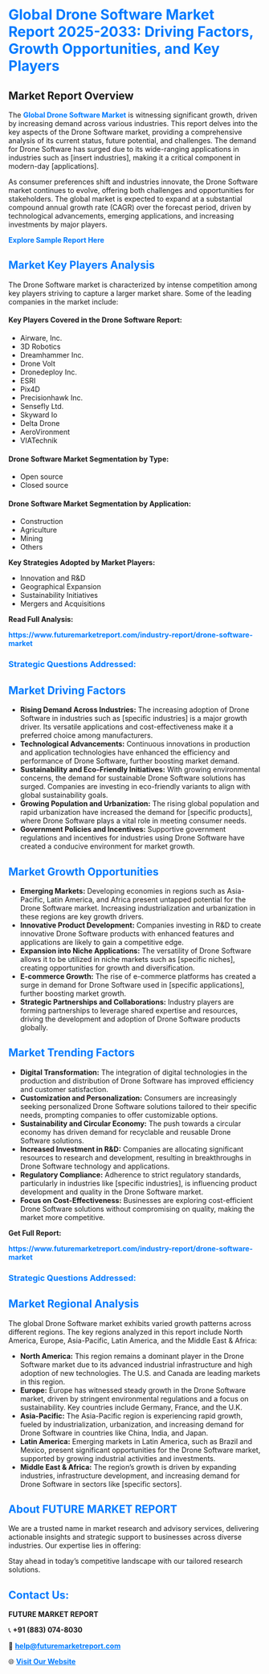 <h1 style="color: #007BFF;">Global Drone Software Market Report 2025-2033: Driving Factors, Growth Opportunities, and Key Players</h1>

<section id="overview">
<h2>Market Report Overview</h2>
<p>The <a href="https://www.futuremarketreport.com/industry-report/drone-software-market" style="color: #007BFF; text-decoration: none;"><strong>Global Drone Software Market</strong></a> is witnessing significant growth, driven by increasing demand across various industries. This report delves into the key aspects of the Drone Software market, providing a comprehensive analysis of its current status, future potential, and challenges. The demand for Drone Software has surged due to its wide-ranging applications in industries such as [insert industries], making it a critical component in modern-day [applications].</p>
<p>As consumer preferences shift and industries innovate, the Drone Software market continues to evolve, offering both challenges and opportunities for stakeholders. The global market is expected to expand at a substantial compound annual growth rate (CAGR) over the forecast period, driven by technological advancements, emerging applications, and increasing investments by major players.</p>
</section>

<section id="overview">
<p><a href="https://www.futuremarketreport.com/request-sample/reportId=103811" style="color: #007BFF; text-decoration: none;"><strong>Explore Sample Report Here</strong></a></p>
</section>

<section id="key-players">
<h2 style="color: #007BFF;">Market Key Players Analysis</h2>
<p>The Drone Software market is characterized by intense competition among key players striving to capture a larger market share. Some of the leading companies in the market include:</p>
<h4>Key Players Covered in the Drone Software Report:</h4>
<ul><li>Airware, Inc.</li><li>3D Robotics</li><li>Dreamhammer Inc.</li><li>Drone Volt</li><li>Dronedeploy Inc.</li><li>ESRI</li><li>Pix4D</li><li>Precisionhawk Inc.</li><li>Sensefly Ltd.</li><li>Skyward Io</li><li>Delta Drone</li><li>AeroVironment</li><li>VIATechnik</li></ul>
<h4>Drone Software Market Segmentation by Type:</h4>
<ul><li>Open source</li><li>Closed source</li></ul>

<h4>Drone Software Market Segmentation by Application:</h4>
<ul><li>Construction</li><li>Agriculture</li><li>Mining</li><li>Others</li></ul>
<p><strong>Key Strategies Adopted by Market Players:</strong></p>
<ul>
<li>Innovation and R&D</li>
<li>Geographical Expansion</li>
<li>Sustainability Initiatives</li>
<li>Mergers and Acquisitions</li>
</ul>
</section>

<section>
<p><strong>Read Full Analysis: </strong></p><a href="https://www.futuremarketreport.com/industry-report/drone-software-market" style="color: #007BFF; text-decoration: none;"><strong>https://www.futuremarketreport.com/industry-report/drone-software-market</strong></a>
<h3 style="color: #007BFF;">Strategic Questions Addressed:</h3>
</section>

<section id="driving-factors">
<h2 style="color: #007BFF;">Market Driving Factors</h2>
<ul>
<li><strong>Rising Demand Across Industries:</strong> The increasing adoption of Drone Software in industries such as [specific industries] is a major growth driver. Its versatile applications and cost-effectiveness make it a preferred choice among manufacturers.</li>
<li><strong>Technological Advancements:</strong> Continuous innovations in production and application technologies have enhanced the efficiency and performance of Drone Software, further boosting market demand.</li>
<li><strong>Sustainability and Eco-Friendly Initiatives:</strong> With growing environmental concerns, the demand for sustainable Drone Software solutions has surged. Companies are investing in eco-friendly variants to align with global sustainability goals.</li>
<li><strong>Growing Population and Urbanization:</strong> The rising global population and rapid urbanization have increased the demand for [specific products], where Drone Software plays a vital role in meeting consumer needs.</li>
<li><strong>Government Policies and Incentives:</strong> Supportive government regulations and incentives for industries using Drone Software have created a conducive environment for market growth.</li>
</ul>
</section>

<section id="growth-opportunities">
<h2 style="color: #007BFF;">Market Growth Opportunities</h2>
<ul>
<li><strong>Emerging Markets:</strong> Developing economies in regions such as Asia-Pacific, Latin America, and Africa present untapped potential for the Drone Software market. Increasing industrialization and urbanization in these regions are key growth drivers.</li>
<li><strong>Innovative Product Development:</strong> Companies investing in R&D to create innovative Drone Software products with enhanced features and applications are likely to gain a competitive edge.</li>
<li><strong>Expansion into Niche Applications:</strong> The versatility of Drone Software allows it to be utilized in niche markets such as [specific niches], creating opportunities for growth and diversification.</li>
<li><strong>E-commerce Growth:</strong> The rise of e-commerce platforms has created a surge in demand for Drone Software used in [specific applications], further boosting market growth.</li>
<li><strong>Strategic Partnerships and Collaborations:</strong> Industry players are forming partnerships to leverage shared expertise and resources, driving the development and adoption of Drone Software products globally.</li>
</ul>
</section>

<section id="trending-factors">
<h2 style="color: #007BFF;">Market Trending Factors</h2>
<ul>
<li><strong>Digital Transformation:</strong> The integration of digital technologies in the production and distribution of Drone Software has improved efficiency and customer satisfaction.</li>
<li><strong>Customization and Personalization:</strong> Consumers are increasingly seeking personalized Drone Software solutions tailored to their specific needs, prompting companies to offer customizable options.</li>
<li><strong>Sustainability and Circular Economy:</strong> The push towards a circular economy has driven demand for recyclable and reusable Drone Software solutions.</li>
<li><strong>Increased Investment in R&D:</strong> Companies are allocating significant resources to research and development, resulting in breakthroughs in Drone Software technology and applications.</li>
<li><strong>Regulatory Compliance:</strong> Adherence to strict regulatory standards, particularly in industries like [specific industries], is influencing product development and quality in the Drone Software market.</li>
<li><strong>Focus on Cost-Effectiveness:</strong> Businesses are exploring cost-efficient Drone Software solutions without compromising on quality, making the market more competitive.</li>
</ul>
</section>

<section>
<p><strong>Get Full Report: </strong></p><a href="https://www.futuremarketreport.com/industry-report/drone-software-market" style="color: #007BFF; text-decoration: none;"><strong>https://www.futuremarketreport.com/industry-report/drone-software-market</strong></a>
<h3 style="color: #007BFF;">Strategic Questions Addressed:</h3>
</section>


<section id="regional-analysis">
<h2 style="color: #007BFF;">Market Regional Analysis</h2>
<p>The global Drone Software market exhibits varied growth patterns across different regions. The key regions analyzed in this report include North America, Europe, Asia-Pacific, Latin America, and the Middle East & Africa:</p>
<ul>
<li><strong>North America:</strong> This region remains a dominant player in the Drone Software market due to its advanced industrial infrastructure and high adoption of new technologies. The U.S. and Canada are leading markets in this region.</li>
<li><strong>Europe:</strong> Europe has witnessed steady growth in the Drone Software market, driven by stringent environmental regulations and a focus on sustainability. Key countries include Germany, France, and the U.K.</li>
<li><strong>Asia-Pacific:</strong> The Asia-Pacific region is experiencing rapid growth, fueled by industrialization, urbanization, and increasing demand for Drone Software in countries like China, India, and Japan.</li>
<li><strong>Latin America:</strong> Emerging markets in Latin America, such as Brazil and Mexico, present significant opportunities for the Drone Software market, supported by growing industrial activities and investments.</li>
<li><strong>Middle East & Africa:</strong> The region’s growth is driven by expanding industries, infrastructure development, and increasing demand for Drone Software in sectors like [specific sectors].</li>
</ul>
</section>

<footer>
<h2 style="color: #007BFF;">About FUTURE MARKET REPORT</h2>
<p>We are a trusted name in market research and advisory services, delivering actionable insights and strategic support to businesses across diverse industries. Our expertise lies in offering:</p>

<p>Stay ahead in today’s competitive landscape with our tailored research solutions.</p>

<h2 style="color: #007BFF;">Contact Us:</h2>
<p><strong>FUTURE MARKET REPORT</strong></p>
<p>📞 <strong>+91 (883) 074-8030</strong></p>
<p>📧 <strong><a href="mailto:help@futuremarketreport.com" style="color: #007BFF;">help@futuremarketreport.com</a></strong></p>
<p>🌐 <strong><a href="https://www.futuremarketreport.com/" style="color: #007BFF;">Visit Our Website</a></strong></p>
</footer>